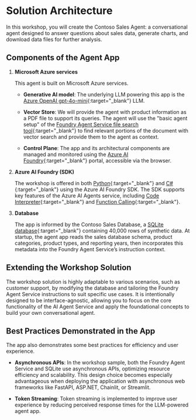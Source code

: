 # Solution Architecture

In this workshop, you will create the Contoso Sales Agent: a conversational agent designed to answer questions about sales data, generate charts, and download data files for further analysis.

## Components of the Agent App

1. **Microsoft Azure services**

    This agent is built on Microsoft Azure services.

      - **Generative AI model**: The underlying LLM powering this app is the [Azure OpenAI gpt-4o-mini](https://learn.microsoft.com/azure/ai-services/openai/concepts/models?tabs=global-standard%2Cstandard-chat-completions#gpt-4o-mini-and-gpt-4-turbo){:target="_blank"} LLM.

      - **Vector Store**: We will provide the agent with product information as a PDF file to support its queries. The agent will use the "basic agent setup" of the [Foundry Agent Service file search tool](https://learn.microsoft.com/azure/ai-services/agents/how-to/tools/file-search?tabs=python&pivots=overview){:target="_blank"} to find relevant portions of the document with vector search and provide them to the agent as context.

      - **Control Plane**: The app and its architectural components are managed and monitored using the [Azure AI Foundry](https://ai.azure.com){:target="_blank"} portal, accessible via the browser.

2. **Azure AI Foundry (SDK)**

    The workshop is offered in both [Python](https://learn.microsoft.com/python/api/overview/azure/ai-projects-readme?view=azure-python-preview&context=%2Fazure%2Fai-services%2Fagents%2Fcontext%2Fcontext){:target="_blank"} and [C#](https://learn.microsoft.com/en-us/dotnet/api/overview/azure/ai.projects-readme?view=azure-dotnet-preview&viewFallbackFrom=azure-python-preview){:target="_blank"} using the Azure AI Foundry SDK. The SDK supports key features of the Azure AI Agents service, including [Code Interpreter](https://learn.microsoft.com/azure/ai-services/agents/how-to/tools/code-interpreter?view=azure-python-preview&tabs=python&pivots=overview){:target="_blank"} and [Function Calling](https://learn.microsoft.com/azure/ai-services/agents/how-to/tools/function-calling?view=azure-python-preview&tabs=python&pivots=overview){:target="_blank"}.

3. **Database**

    The app is informed by the Contoso Sales Database, a [SQLite database](https://www.sqlite.org/){:target="_blank"} containing 40,000 rows of synthetic data. At startup, the agent app reads the sales database schema, product categories, product types, and reporting years, then incorporates this metadata into the Foundry Agent Service’s instruction context.

## Extending the Workshop Solution

The workshop solution is highly adaptable to various scenarios, such as customer support, by modifying the database and tailoring the Foundry Agent Service instructions to suit specific use cases. It is intentionally designed to be interface-agnostic, allowing you to focus on the core functionality of the AI Agent Service and apply the foundational concepts to build your own conversational agent.

## Best Practices Demonstrated in the App

The app also demonstrates some best practices for efficiency and user experience.

- **Asynchronous APIs**:
  In the workshop sample, both the Foundry Agent Service and SQLite use asynchronous APIs, optimizing resource efficiency and scalability. This design choice becomes especially advantageous when deploying the application with asynchronous web frameworks like FastAPI, ASP.NET, Chainlit, or Streamlit.

- **Token Streaming**:
  Token streaming is implemented to improve user experience by reducing perceived response times for the LLM-powered agent app.
